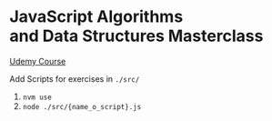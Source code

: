 # JavaScript Algorithms <br /> and Data Structures Masterclass

[Udemy Course](https://www.udemy.com/course/js-algorithms-and-data-structures-masterclass/learn/lecture/8344040#overview)

Add Scripts for exercises in `./src/`

1. `nvm use`
2. `node ./src/{name_o_script}.js`
